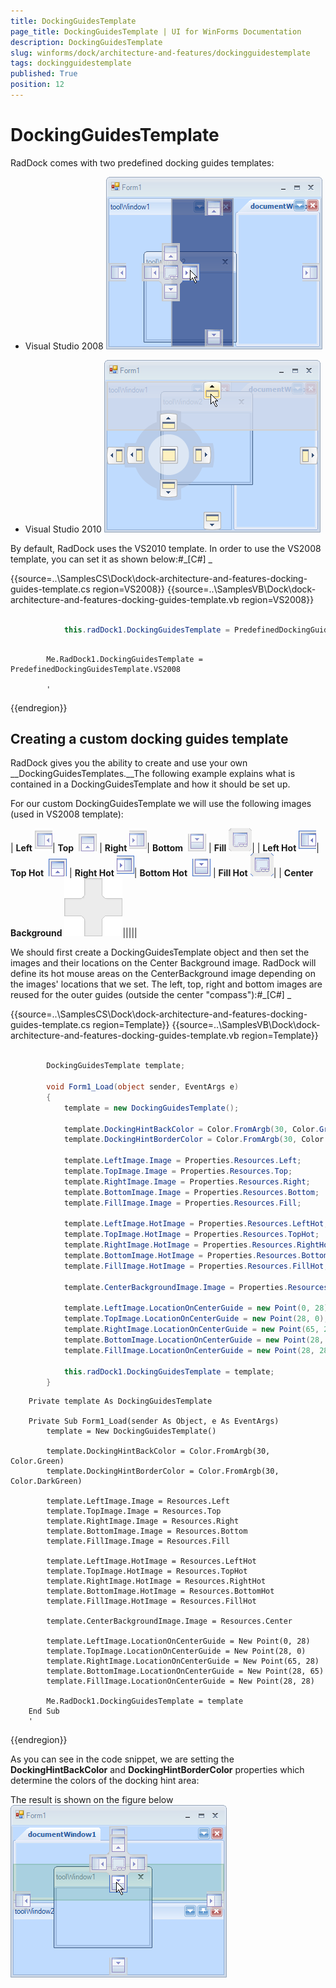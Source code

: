 ```yaml
---
title: DockingGuidesTemplate
page_title: DockingGuidesTemplate | UI for WinForms Documentation
description: DockingGuidesTemplate
slug: winforms/dock/architecture-and-features/dockingguidestemplate
tags: dockingguidestemplate
published: True
position: 12
---
```


# DockingGuidesTemplate



RadDock comes with two predefined docking guides templates:

* Visual Studio 2008 ![dock-architecture-and-features-docking-guides-template 001](images/dock-architecture-and-features-docking-guides-template001.png)

* Visual Studio 2010 ![dock-architecture-and-features-docking-guides-template 002](images/dock-architecture-and-features-docking-guides-template002.png)

By default, RadDock uses the VS2010 template. In order to use the VS2008 template, you can set it as shown below:#_[C#] _

	



{{source=..\SamplesCS\Dock\dock-architecture-and-features-docking-guides-template.cs region=VS2008}} 
{{source=..\SamplesVB\Dock\dock-architecture-and-features-docking-guides-template.vb region=VS2008}} 

````C#
            
            this.radDock1.DockingGuidesTemplate = PredefinedDockingGuidesTemplate.VS2008;
````
````VB.NET

        Me.RadDock1.DockingGuidesTemplate = PredefinedDockingGuidesTemplate.VS2008

        '
````

{{endregion}} 




## Creating a custom docking guides template

RadDock gives you the ability to create and use your own __DockingGuidesTemplates.__The following example explains what is contained in a DockingGuidesTemplate and how it should be set up.
        



For our custom DockingGuidesTemplate we will use the following images (used in VS2008 template):





| __Left__ ![dock-architecture-and-features-docking-guides-template 003](images/dock-architecture-and-features-docking-guides-template003.png)| __Top__ ![dock-architecture-and-features-docking-guides-template 004](images/dock-architecture-and-features-docking-guides-template004.png)| __Right__ ![dock-architecture-and-features-docking-guides-template 005](images/dock-architecture-and-features-docking-guides-template005.png)| __Bottom__ ![dock-architecture-and-features-docking-guides-template 006](images/dock-architecture-and-features-docking-guides-template006.png)| __Fill__ ![dock-architecture-and-features-docking-guides-template 007](images/dock-architecture-and-features-docking-guides-template007.png)|
| __Left Hot__ ![dock-architecture-and-features-docking-guides-template 008](images/dock-architecture-and-features-docking-guides-template008.png)| __Top Hot__ ![dock-architecture-and-features-docking-guides-template 009](images/dock-architecture-and-features-docking-guides-template009.png)| __Right Hot__ ![dock-architecture-and-features-docking-guides-template 011](images/dock-architecture-and-features-docking-guides-template011.png)| __Bottom Hot__ ![dock-architecture-and-features-docking-guides-template 012](images/dock-architecture-and-features-docking-guides-template012.png)| __Fill Hot__ ![dock-architecture-and-features-docking-guides-template 013](images/dock-architecture-and-features-docking-guides-template013.png)|
| __Center Background__ ![dock-architecture-and-features-docking-guides-template 014](images/dock-architecture-and-features-docking-guides-template014.png)|||||

We should first create a DockingGuidesTemplate object and then set the images and their locations on the Center Background image. RadDock will define its hot mouse areas on the CenterBackground image depending on the images' locations that we set. The left, top, right and bottom images are reused for the outer guides (outside the center "compass"):#_[C#] _

	



{{source=..\SamplesCS\Dock\dock-architecture-and-features-docking-guides-template.cs region=Template}} 
{{source=..\SamplesVB\Dock\dock-architecture-and-features-docking-guides-template.vb region=Template}} 

````C#

        DockingGuidesTemplate template;
       
        void Form1_Load(object sender, EventArgs e)
        {
            template = new DockingGuidesTemplate();
             
            template.DockingHintBackColor = Color.FromArgb(30, Color.Green);
            template.DockingHintBorderColor = Color.FromArgb(30, Color.DarkGreen);
            
            template.LeftImage.Image = Properties.Resources.Left;
            template.TopImage.Image = Properties.Resources.Top;
            template.RightImage.Image = Properties.Resources.Right;
            template.BottomImage.Image = Properties.Resources.Bottom;
            template.FillImage.Image = Properties.Resources.Fill;
            
            template.LeftImage.HotImage = Properties.Resources.LeftHot;
            template.TopImage.HotImage = Properties.Resources.TopHot;
            template.RightImage.HotImage = Properties.Resources.RightHot;
            template.BottomImage.HotImage = Properties.Resources.BottomHot;
            template.FillImage.HotImage = Properties.Resources.FillHot;
            
            template.CenterBackgroundImage.Image = Properties.Resources.Center;
            
            template.LeftImage.LocationOnCenterGuide = new Point(0, 28);
            template.TopImage.LocationOnCenterGuide = new Point(28, 0);
            template.RightImage.LocationOnCenterGuide = new Point(65, 28);
            template.BottomImage.LocationOnCenterGuide = new Point(28, 65);
            template.FillImage.LocationOnCenterGuide = new Point(28, 28);
        
            this.radDock1.DockingGuidesTemplate = template;
        }
````
````VB.NET
    Private template As DockingGuidesTemplate

    Private Sub Form1_Load(sender As Object, e As EventArgs)
        template = New DockingGuidesTemplate()

        template.DockingHintBackColor = Color.FromArgb(30, Color.Green)
        template.DockingHintBorderColor = Color.FromArgb(30, Color.DarkGreen)

        template.LeftImage.Image = Resources.Left
        template.TopImage.Image = Resources.Top
        template.RightImage.Image = Resources.Right
        template.BottomImage.Image = Resources.Bottom
        template.FillImage.Image = Resources.Fill

        template.LeftImage.HotImage = Resources.LeftHot
        template.TopImage.HotImage = Resources.TopHot
        template.RightImage.HotImage = Resources.RightHot
        template.BottomImage.HotImage = Resources.BottomHot
        template.FillImage.HotImage = Resources.FillHot

        template.CenterBackgroundImage.Image = Resources.Center

        template.LeftImage.LocationOnCenterGuide = New Point(0, 28)
        template.TopImage.LocationOnCenterGuide = New Point(28, 0)
        template.RightImage.LocationOnCenterGuide = New Point(65, 28)
        template.BottomImage.LocationOnCenterGuide = New Point(28, 65)
        template.FillImage.LocationOnCenterGuide = New Point(28, 28)

        Me.RadDock1.DockingGuidesTemplate = template
    End Sub
    '
````

{{endregion}} 




As you can see in the code snippet, we are setting the __DockingHintBackColor__ and __DockingHintBorderColor__ properties which determine the colors of the docking hint area:
        

The result is shown on the figure below![dock-architecture-and-features-docking-guides-template 015](images/dock-architecture-and-features-docking-guides-template015.png)
